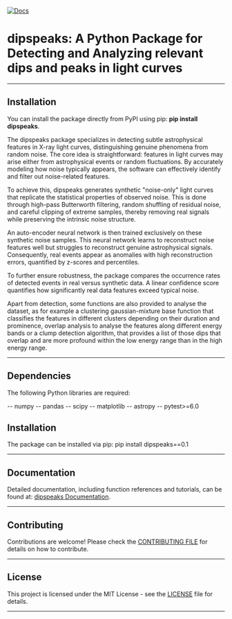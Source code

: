[![Docs](https://img.shields.io/badge/docs-gh--pages-brightgreen)](https://xragua.github.io/dipspeaks/)


# dipspeaks: A Python Package for Detecting and Analyzing relevant dips and peaks in light curves

---

## Installation

You can install the package directly from PyPI using pip: **pip install dipspeaks**.

The dipspeaks package specializes in detecting subtle astrophysical features in X-ray light curves, distinguishing genuine phenomena from random noise. The core idea is straightforward: features in light curves may arise either from astrophysical events or random fluctuations. By accurately modeling how noise typically appears, the software can effectively identify and filter out noise-related features.

To achieve this, dipspeaks generates synthetic "noise-only" light curves that replicate the statistical properties of observed noise. This is done through high-pass Butterworth filtering, random shuffling of residual noise, and careful clipping of extreme samples, thereby removing real signals while preserving the intrinsic noise structure.

An auto-encoder neural network is then trained exclusively on these synthetic noise samples. This neural network learns to reconstruct noise features well but struggles to reconstruct genuine astrophysical signals. Consequently, real events appear as anomalies with high reconstruction errors, quantified by z-scores and percentiles.

To further ensure robustness, the package compares the occurrence rates of detected events in real versus synthetic data. A linear confidence score quantifies how significantly real data features exceed typical noise. 

Apart from detection, some functions are also provided to analyse the dataset, as for example a clustering gaussian-mixture base function that classifies the features in different clusters depending on their duration and prominence, overlap analysis to analyse the features along different energy bands or a clump detection algorithm, that provides a list of those dips that overlap and are more profound within the low energy range than in the high energy range.

---

## Dependencies

The following Python libraries are required:

-- numpy
-- pandas
-- scipy
-- matplotlib
-- astropy
-- pytest>=6.0


## Installation
The package can be installed via pip:
pip install dipspeaks==0.1

---

## Documentation

Detailed documentation, including function references and tutorials, can be found at: [dipspeaks Documentation](https://xragua.github.io/dipspeaks/).

---

## Contributing

Contributions are welcome! Please check the [CONTRIBUTING FILE](https://xragua.github.io/dipspeaks/api/contribute.html) for details on how to contribute.

---

## License

This project is licensed under the MIT License - see the [LICENSE](https://github.com/xragua/dipspeaks/blob/main/LICENSE) file for details.

---
